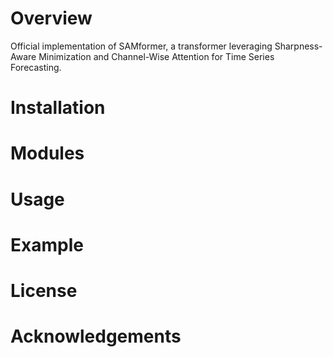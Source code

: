 # Overview
Official implementation of SAMformer, a transformer leveraging Sharpness-Aware Minimization and Channel-Wise Attention for Time Series Forecasting.

# Installation

# Modules

# Usage

# Example

# License

# Acknowledgements 
